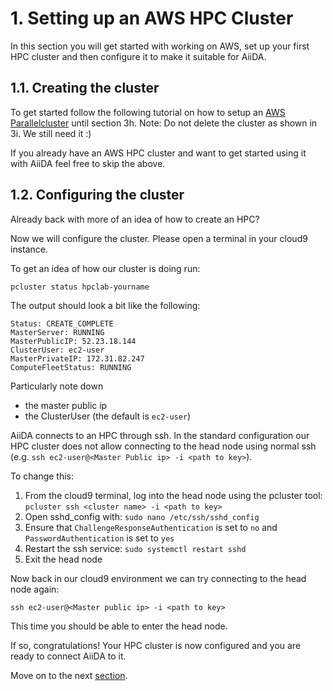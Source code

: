 # 1. Setting up an AWS HPC Cluster

In this section you will get started with working on AWS, set up your first HPC cluster and then configure it to make it suitable for AiiDA.

## 1.1. Creating the cluster
To get started follow the following tutorial on how to setup an [AWS Parallelcluster](https://www.hpcworkshops.com/03-hpc-aws-parallelcluster-workshop.html) until section 3h. Note: Do not delete the cluster as shown in 3i. We still need it :)

If you already have an AWS HPC cluster and want to get started using it with AiiDA feel free to skip the above.

## 1.2. Configuring the cluster
Already back with more of an idea of how to create an HPC?

Now we will configure the cluster. Please open a terminal in your cloud9 instance.

To get an idea of how our cluster is doing run:
```
pcluster status hpclab-yourname
```
The output should look a bit like the following:
```
Status: CREATE_COMPLETE
MasterServer: RUNNING
MasterPublicIP: 52.23.18.144
ClusterUser: ec2-user
MasterPrivateIP: 172.31.82.247
ComputeFleetStatus: RUNNING
```
Particularly note down 
 * the master public ip
 * the ClusterUser (the default is `ec2-user`)

AiiDA connects to an HPC through ssh. In the standard configuration our HPC cluster does not allow connecting to the head node using normal ssh (e.g. `ssh ec2-user@<Master Public ip> -i <path to key>`). 

To change this:
1. From the cloud9 terminal, log into the head node using the pcluster tool: `pcluster ssh <cluster name> -i <path to key>`
2. Open sshd_config with: `sudo nano /etc/ssh/sshd_config`
3. Ensure that `ChallengeResponseAuthentication` is set to `no` and `PasswordAuthentication` is set to `yes`
4. Restart the ssh service: `sudo systemctl restart sshd`
5. Exit the head node

Now back in our cloud9 environment we can try connecting to the head node again:
```
ssh ec2-user@<Master public ip> -i <path to key>
```
This time you should be able to enter the head node.

If so, congratulations! Your HPC cluster is now configured and you are ready to connect AiiDA to it.

Move on to the next [section](../Section2/connecting-aiida.md).
